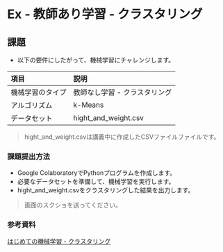 # Ex - 教師あり学習 - クラスタリング

## 課題

* 以下の要件にしたがって、機械学習にチャレンジします。

|項目|説明|
|:--|:--|
|機械学習のタイプ|教師なし学習 - クラスタリング|
|アルゴリズム|k-Means|
|データセット| hight_and_weight.csv |

> hight_and_weight.csvは講義中に作成したCSVファイルファイルです。

### 課題提出方法

* Google ColaboratoryでPythonプログラムを作成します。
* 必要なデータセットを準備して、機械学習を実行します。
* hight_and_weight.csvをクラスタリングした結果を出力します。

> 画面のスクショを送ってください。

### 参考資料

[はじめての機械学習 - クラスタリング](../004.md)

<!-- 
from sklearn.cluster import KMeans

model = KMeans(n_clusters=2)
hw_df = pd.read_csv("height_and_weight.csv")
model.fit(hw_df)

print(model.labels_)

hw_df["label"] = model.labels_
hw_df.loc[98:102, :]

hw_df.plot.scatter(x="height", y="weight", c="label", colormap="viridis")
-->
